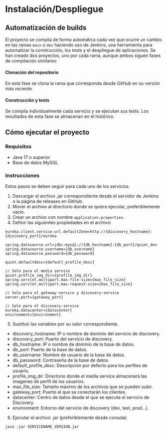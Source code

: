 # Instalación/Despliegue

## Automatización de builds

El proyecto se compila de forma automática cada vez que ocurre un cambio en las ramas `main` o `dev` haciendo uso de Jenkins, una herramienta para automatizar la construcción, los tests y el despliegue de aplicaciones. Se han creado dos proyectos, uno por cada rama, aunque ambos siguen fases de compilación similares:

#### Clonación del repositorio

En esta fase se clona la rama que corresponda desde GitHub en su versión más reciente.

#### Construcción y tests

Se compila individualmente cada servicio y se ejecutan sus tests. Los resultados de esta fase se almacenan en el histórico.

## Cómo ejecutar el proyecto

### Requisitos

- Java 17 o superior
- Base de datos MySQL

### Instrucciones

Estos pasos se deben seguir para cada uno de los servicios.

1. Descargar el archivo .jar correspondiente desde el servidor de Jenkins o la página de releases en GitHub.
2. Mover el archivo al directorio donde se quiera ejecutar, preferiblemente vacío.
3. Crear un archivo con nombre `application.properties`.
4. Definir las siguientes propiedades en el archivo:
```
eureka.client.service-url.defaultZone=http://{discovery_hostname}:{discovery_port}/eureka

spring.datasource.url=jdbc:mysql://{db_hostname}:{db_port}/quiet_dev
spring.datasource.username={db_username}
spring.datasource.password={db_password}

quiet.defaultdesc={default_profile_desc}

// Solo para el media service
quiet.profile_img_dir={profile_img_dir}
spring.servlet.multipart.max-file-size={max_file_size}
spring.servlet.multipart.max-request-size={max_file_size}

// Solo para el gateway-service y discovery-service
server.port={gateway_port}

// Solo para el discovery-service
eureka.datacenter={datacenter}
environment={environment}
```
 5. Sustituir las variables por su valor correspondiente.

- discovery_hostname: IP o nombre de dominio del servicio de discovery.
- discovery_port: Puerto del servicio de discovery.
- db_hostname: IP o nombre de dominio de la base de datos.
- db_port: Puerto de la base de datos.
- db_username: Nombre de usuario de la base de datos.
- db_password: Contraseña de la base de datos.
- default_profile_desc: Descripción por defecto para los perfiles de usuario.
- profile_img_dir: Directorio donde el media service almacenará las imagenes de perfil de los usuarios.
- max_file_size: Tamaño máximo de los archivos que se pueden subir.
- gateway_port: Puerto al que se conectarán los clientes.
- datacenter: Centro de datos desde el que se ejecuta el servicio de Discovery.
- environment: Entorno del servicio de discovery (dev, test, prod...).

6. Ejecutar el archivo .jar (preferiblemente desde consola)

`java -jar SERVICENAME_VERSION.jar`
